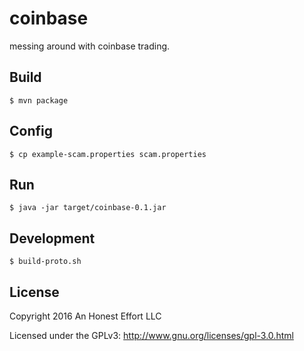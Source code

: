 # coinbase

messing around with coinbase trading.

## Build
```
$ mvn package
```

## Config
```
$ cp example-scam.properties scam.properties
```

## Run
```
$ java -jar target/coinbase-0.1.jar
```

## Development
```
$ build-proto.sh
```

## License

Copyright 2016 An Honest Effort LLC

Licensed under the GPLv3: http://www.gnu.org/licenses/gpl-3.0.html
